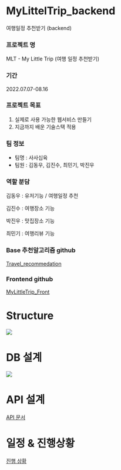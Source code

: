 # MyLittelTrip_backend
여행일정 추천받기 (backend)

### 프로젝트 명

MLT - My Little Trip (여행 일정 추천받기)

### 기간

2022.07.07-08.16

### 프로젝트 목표

1. 실제로 사용 가능한 웹서비스 만들기
2. 지금까지 배운 기술스택 적용

### 팀 정보

- 팀명 : 사사십육
- 팀원 : 김동우, 김진수, 최민기, 박진우

### 역할 분담

김동우 : 유저기능 / 여행일정 추천

김진수 : 여행장소 기능

박진우 : 맛집장소 기능

최민기 : 여행리뷰 기능

### Base 추천알고리즘 github

[Travel_recommedation](https://github.com/kimphysicsman/Travel_recommedation)

### Frontend github
[MyLittleTrip_Front](https://github.com/nbcamp-AI-2-fantastic4/MyLittelTrip_frontend_react)


# Structure
![](https://www.notion.so/image/https%3A%2F%2Fs3-us-west-2.amazonaws.com%2Fsecure.notion-static.com%2F03581bcb-1dd3-4f8e-b893-6cbab68b387a%2FUntitled.png?table=block&id=6654e8f6-0943-4ab2-bb24-825c7565e789&spaceId=18a55a3f-2515-4f20-9f7f-04187576573f&width=2000&userId=f65f0c54-5dc8-4f1b-acf4-e4d6d5c93a82&cache=v2)

# DB 설계

![](https://www.notion.so/image/https%3A%2F%2Fs3-us-west-2.amazonaws.com%2Fsecure.notion-static.com%2F3ee2b0f6-8330-41cf-8f35-61edd5c91631%2FMyLittleTrip_(2).png?table=block&id=6e50d2d3-c223-4917-b01d-87f7e3f7c858&spaceId=18a55a3f-2515-4f20-9f7f-04187576573f&width=2000&userId=f65f0c54-5dc8-4f1b-acf4-e4d6d5c93a82&cache=v2)

# API 설계

[API 문서](https://www.notion.so/f69b765f4aad4ceaa9ef935332f2d10a)

# 일정 & 진행상황

[진행 상황](https://www.notion.so/956751e99e104674a69ea01f1f9488c9)
